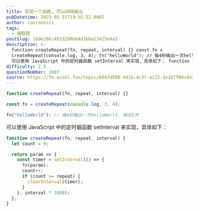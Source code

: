 ```yaml
---
title: 实现一个函数, 可以间隔输出
pubDatetime: 2023-05-31T19:55:52.000Z
author: caorushizi
tags:
  - 编程题
postSlug: 16de266c4933290b64d1bba23425e4a3
description: >-
  function createRepeat(fn, repeat, interval) {} const fn =
  createRepeat(console.log, 3, 4); fn('helloWorld'); // 每4秒输出一次helloWorld, 输出3次
  可以使用 JavaScript 中的定时器函数 setInterval 来实现，具体如下： function createRep
difficulty: 2.5
questionNumber: 2007
source: https://fe.ecool.fun/topic/684fd560-4d1b-4c3f-ac15-1e1bff86c443
---
```


```js
function createRepeat(fn, repeat, interval) {}

const fn = createRepeat(console.log, 3, 4);

fn("helloWorld"); // 每4秒输出一次helloWorld, 输出3次
```

可以使用 JavaScript 中的定时器函数 setInterval 来实现，具体如下：

```js
function createRepeat(fn, repeat, interval) {
  let count = 0;

  return param => {
    const timer = setInterval(() => {
      fn(param);
      count++;
      if (count >= repeat) {
        clearInterval(timer);
      }
    }, interval * 1000);
  };
}
```
